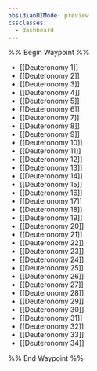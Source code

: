 ```yaml
---
obsidianUIMode: preview
cssclasses:
  - dashboard
---
```

%% Begin Waypoint %%
- [[Deuteronomy 1]]
- [[Deuteronomy 2]]
- [[Deuteronomy 3]]
- [[Deuteronomy 4]]
- [[Deuteronomy 5]]
- [[Deuteronomy 6]]
- [[Deuteronomy 7]]
- [[Deuteronomy 8]]
- [[Deuteronomy 9]]
- [[Deuteronomy 10]]
- [[Deuteronomy 11]]
- [[Deuteronomy 12]]
- [[Deuteronomy 13]]
- [[Deuteronomy 14]]
- [[Deuteronomy 15]]
- [[Deuteronomy 16]]
- [[Deuteronomy 17]]
- [[Deuteronomy 18]]
- [[Deuteronomy 19]]
- [[Deuteronomy 20]]
- [[Deuteronomy 21]]
- [[Deuteronomy 22]]
- [[Deuteronomy 23]]
- [[Deuteronomy 24]]
- [[Deuteronomy 25]]
- [[Deuteronomy 26]]
- [[Deuteronomy 27]]
- [[Deuteronomy 28]]
- [[Deuteronomy 29]]
- [[Deuteronomy 30]]
- [[Deuteronomy 31]]
- [[Deuteronomy 32]]
- [[Deuteronomy 33]]
- [[Deuteronomy 34]]

%% End Waypoint %%